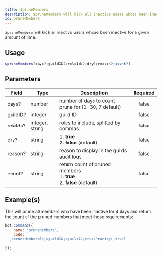 ```yaml
---
title: $pruneMembers
description: $pruneMembers will kick all inactive users whose been inactive for a given amount of time.
id: pruneMembers
---
```


`$pruneMembers` will kick all inactive users whose been inactive for a given amount of time.

## Usage

```php
$pruneMembers[days?;guildID?;roleIds?;dry?;reason?;count?]
```

## Parameters

| Field    | Type            | Description                                                                     | Required |
|----------|-----------------|---------------------------------------------------------------------------------|:--------:|
| days?    | number          | number of days to count prune for (1-30, 7 default)                             |  false   |
| guildID? | integer         | guild ID                                                                        |  false   |
| roleIds? | integer, string | roles to include, splitted by commas                                            |  false   |
| dry?     | string          | 1. **true** <br /> 2. **false** (default)                                       |  false   |
| reason?  | string          | reason to display in the guilds audit logs                                      |  false   |
| count?   | string          | return count of pruned members <br /> 1. **true** <br /> 2. **false** (default) |  false   |

## Example(s)

This will prune all members who have been inactive for 4 days and return the count of the pruned members that meet those
requirements:

```javascript
bot.command({
    name: 'pruneMembers',
    code: `
   $pruneMembers[4;$guildID;$guildID;true;Pruning!;true]
  `
});
```